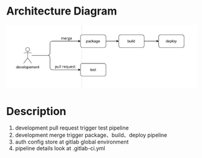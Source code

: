 # Architecture Diagram
![img.png](img.png)

# Description
1. development pull request trigger test pipeline
2. development merge trigger package、build、deploy pipeline
3. auth config store at gitlab global environment
4. pipeline details look at .gitlab-ci.yml